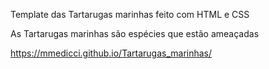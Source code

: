 Template das Tartarugas marinhas feito com HTML e CSS

As Tartarugas marinhas são espécies que estão ameaçadas

https://mmedicci.github.io/Tartarugas_marinhas/